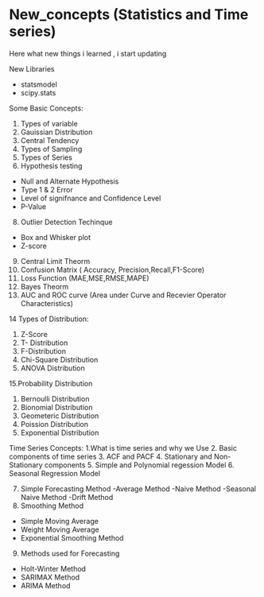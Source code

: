 # New_concepts (Statistics and Time series)
Here what new things i learned , i start updating 

New Libraries
- statsmodel
- scipy.stats

Some Basic Concepts:
1. Types of variable
2. Gauissian Distribution
3. Central Tendency
4. Types of Sampling
5. Types of Series
6. Hypothesis testing
- Null and Alternate Hypothesis
- Type 1 & 2 Error
- Level of signifnance and Confidence Level
- P-Value
8. Outlier Detection Techinque
- Box and Whisker plot
- Z-score
9. Central Limit Theorm
10. Confusion Matrix ( Accuracy, Precision,Recall,F1-Score)
11. Loss Function (MAE,MSE,RMSE,MAPE)
12. Bayes Theorm
13. AUC and ROC curve (Area under Curve and Recevier Operator Characteristics)

14 Types of Distribution:
1. Z-Score
2. T- Distribution
3. F-Distribution
4. Chi-Square Distribution
5. ANOVA Distribution

15.Probability Distribution
1. Bernoulli Distribution
2. Bionomial Distribution
3. Geometeric Distribution
4. Poission Distribution
5. Exponential Distribution

Time Series Concepts:
1.What is time series and why we Use
2. Basic components of time series
3. ACF and PACF
4. Stationary and Non-Stationary components
5. Simple and Polynomial regession Model
6. Seasonal Regression Model

7. Simple Forecasting Method
 -Average Method
 -Naive Method
 -Seasonal Naive Method
 -Drift Method
8. Smoothing Method
- Simple Moving Average
- Weight Moving Average
- Exponential Smoothing Method
9. Methods used for Forecasting
- Holt-Winter Method
- SARIMAX Method
- ARIMA Method



